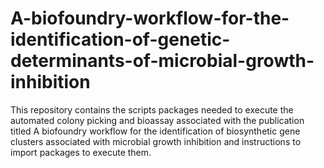 # A-biofoundry-workflow-for-the-identification-of-genetic-determinants-of-microbial-growth-inhibition
This repository contains the scripts packages needed to execute the automated colony picking and bioassay associated with the publication titled A biofoundry workflow for the identification of biosynthetic gene clusters associated with microbial growth inhibition and instructions to import packages to execute them.
